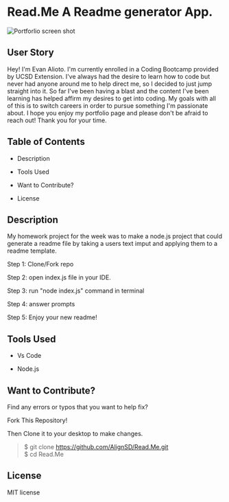 # Read.Me A Readme generator App.

![Portforlio screen shot](/assets/Read_Me_Video_Hi_Fidelity)



## User Story

Hey! I'm Evan Alioto. I'm currently enrolled in a Coding Bootcamp provided by UCSD Extension. I've always had the desire to learn how to code but never had anyone around me to help direct me, so I decided to just jump straight into it. So far I've been having a blast and the content I've been learning has helped affirm my desires to get into coding. My goals with all of this is to switch careers in order to pursue something I'm passionate about. I hope you enjoy my portfolio page and please don't be afraid to reach out! Thank you for your time. 

## Table of Contents

* Description

* Tools Used

* Want to Contribute?

* License

## Description

My homework project for the week was to make a node.js project that could generate a readme file by taking a users text imput and applying them to a readme template.

Step 1: Clone/Fork repo

Step 2: open index.js file in your IDE.

Step 3: run "node index.js" command in terminal

Step 4: answer prompts

Step 5: Enjoy your new readme!

## Tools Used

* Vs Code

* Node.js

## Want to Contribute?

Find any errors or typos that you want to help fix?

Fork This Repository!

Then Clone it to your desktop to make changes.

> $ git clone https://github.com/AlignSD/Read.Me.git<br>
> $ cd Read.Me

## License

MIT license